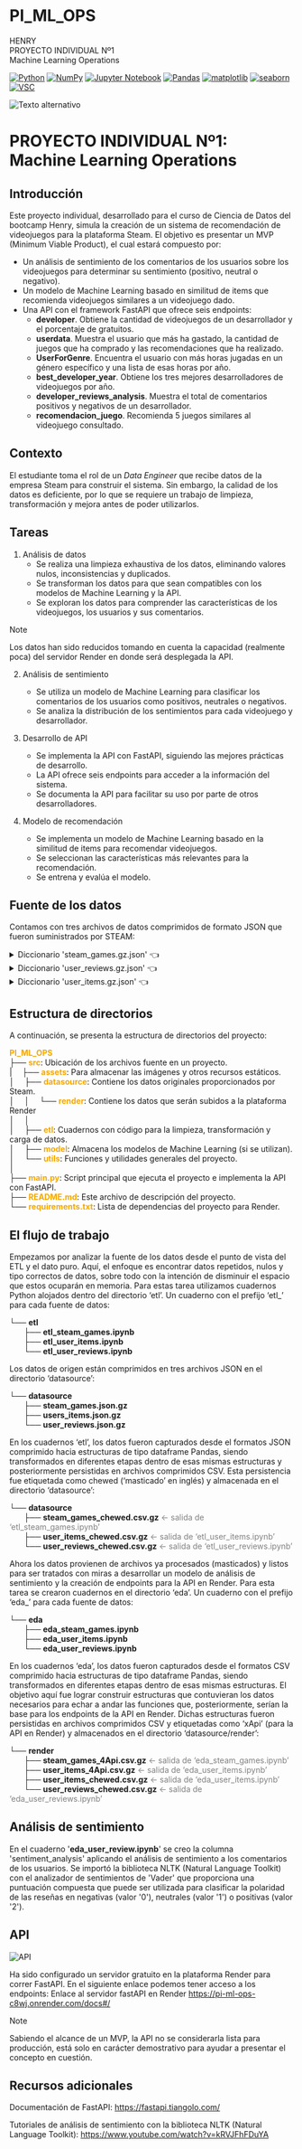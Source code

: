 # PI_ML_OPS
HENRY<br>
PROYECTO INDIVIDUAL Nº1<br>
Machine Learning Operations

<a href="https://www.python.org/">![Python](https://img.shields.io/badge/Python-3.10.12-3776AB?style=for-the-bage&logo=Python)</a> <a href="https://numpy.org/">![NumPy](https://img.shields.io/badge/NumPy-1.25.2-013243?style=for-the-bage&logo=numpy)</a> <a href="https://jupyter.org/">![Jupyter Notebook](https://img.shields.io/badge/Jupyter_Notebook-1.0.0-F37626?style=for-the-bage&logo=jupyter)</a> <a href="https://pandas.pydata.org/">![Pandas](https://img.shields.io/badge/Pandas-2.1.0-150458?style=for-the-bage&logo=pandas)</a> <a href="https://matplotlib.org">![matplotlib](https://img.shields.io/badge/matplotlib-3.5.1-4285F4?style=for-the-bage&logo=exordo)</a> <a href="https://seaborn.pydata.org/">![seaborn](https://img.shields.io/badge/seaborn-0.13.0-4285F4?style=for-the-bage&logo=flood)</a> <a href="https://code.visualstudio.com/">![VSC](https://img.shields.io/badge/Visual_Studio_Code-1.85-007ACC?style=for-the-bage&logo=visualstudiocode)</a>


![Texto alternativo](https://www.protocol.com/media-library/it-s-not-clear-what-might-fall-through-the-cracks-if-most-of-the-biggest-game-studios-transition-away-from-selling-individual-ga.png?id=27084445&width=1245&height=700&quality=85&coordinates=0%2C0%2C0%2C0)

# PROYECTO INDIVIDUAL Nº1: Machine Learning Operations

## Introducción

Este proyecto individual, desarrollado para el curso de Ciencia de Datos del bootcamp Henry, simula la creación de un sistema de recomendación de videojuegos para la plataforma Steam. El objetivo es presentar un MVP (Minimum Viable Product), el cual estará compuesto por:

- Un análisis de sentimiento de los comentarios de los usuarios sobre los videojuegos para determinar su sentimiento (positivo, neutral o negativo).
- Un modelo de Machine Learning basado en similitud de items que recomienda videojuegos similares a un videojuego dado.
- Una API con el framework FastAPI que ofrece seis endpoints:
  - __developer__. Obtiene la cantidad de videojuegos de un desarrollador y el porcentaje de gratuitos.
  - __userdata__. Muestra el usuario que más ha gastado, la cantidad de juegos que ha comprado y las recomendaciones que ha realizado.
  - __UserForGenre__. Encuentra el usuario con más horas jugadas en un género específico y una lista de esas horas por año.
  - __best_developer_year__. Obtiene los tres mejores desarrolladores de videojuegos por año.
  - __developer_reviews_analysis__. Muestra el total de comentarios positivos y negativos de un desarrollador.
  - __recomendacion_juego__. Recomienda 5 juegos similares al videojuego consultado.


## Contexto
El estudiante toma el rol de un *Data Engineer* que recibe datos de la empresa Steam para construir el sistema. Sin embargo, la calidad de los datos es deficiente, por lo que se requiere un trabajo de limpieza, transformación y mejora antes de poder utilizarlos.

## Tareas

1) Análisis de datos
   - Se realiza una limpieza exhaustiva de los datos, eliminando valores nulos, inconsistencias y duplicados.
   - Se transforman los datos para que sean compatibles con los modelos de Machine Learning y la API.
   - Se exploran los datos para comprender las características de los videojuegos, los usuarios y sus comentarios.

> [!NOTE]
> Los datos han sido reducidos tomando en cuenta la capacidad (realmente poca) del servidor Render en donde será desplegada la API.

2) Análisis de sentimiento
   - Se utiliza un modelo de Machine Learning para clasificar los comentarios de los usuarios como positivos, neutrales o negativos.
   - Se analiza la distribución de los sentimientos para cada videojuego y desarrollador.

3) Desarrollo de API
   - Se implementa la API con FastAPI, siguiendo las mejores prácticas de desarrollo.
   - La API ofrece seis endpoints para acceder a la información del sistema.
   - Se documenta la API para facilitar su uso por parte de otros desarrolladores.

4) Modelo de recomendación
   - Se implementa un modelo de Machine Learning basado en la similitud de items para recomendar videojuegos.
   - Se seleccionan las características más relevantes para la recomendación.
   - Se entrena y evalúa el modelo.

## Fuente de los datos

Contamos con tres archivos de datos comprimidos de formato JSON que fueron suministrados por STEAM:

<details><summary>Diccionario 'steam_games.gz.json' 👈</summary>
<pre>
   COLUMNA         TIPO        DESCRIPCIÓN
   ----------------------------------------------------------------------------------------------------------------
   publisher       Str         El indicador en cuestión. Ej. ‘Migración Neta’ o ‘Población activa’
   genres          Str         Código del indicador (serie)
   app_name        Str         Nombre del país o región del indicador (serie)
   title           Str         Código del país o región
   url             Float       Total del indicador para el año 2000
   release_date    Float       Total del indicador para el año 2001
   tags	           Str 	       [Simulation, Indie, Action, Adventure, Funny, Open World, First-Person, Free to Play]
   discount_price  Float       [22.66, 0.49, 0.69]
   reviews_url	   Str         Reviews de contenido
   specs           Str         Especificaciones	[Multi-player, Cross-Platform Multiplayer, Downloadable Content]
   price           Float       Precio del contenido [4.99, 9.99, Free to Use, Free to Play]
   early_access	   Boolean     acceso temprano	[False, True]
   id              Int         identificador unico de contenido	[761140, 643980, 670290]
   developer       Str         Desarrollador [Kotoshiro, Secret Level SRL, Poolians.com]
   metascore       Int         Score por metacritic [80, 74, 77, 75]
</pre>
</details>

<details close><summary>Diccionario 'user_reviews.gz.json' 👈</summary>
<pre>
   COLUMNA         TIPO        DESCRIPCIÓN
   -----------------------------------------------------------------------------------------------
   user_id         Int         identificador unico de usuario [76561197970982479, evcentric, maplemage]
   user_url        Str         URL perfil del usuario http://steamcommunity.com/id/evcentric
   reviews         Str         Review de usuario en formato Json 
                               {
                                 'funny': '',
                                 posted': 'Posted September 8, 2013.',
                                 'last_edited': '',
                                 'item_id': '227300',
                                 'helpful': '0 of 1 people (0%) found this review helpful',
                                 'recommend': True,
                                 'review': "For a simple ... and I had a bit of fun with it."
                               },
</pre>
</details>

<details closed><summary>Diccionario 'user_items.gz.json' 👈</summary>
<pre>
   COLUMNA         TIPO        DESCRIPCIÓN
   -----------------------------------------------------------------------------------------------
   user_id         Int         Identificador unico de usuario	[76561197970982479, evcentric, maplemage]
   user_url        Str         URL perfil del usuario http://steamcommunity.com/id/evcentric
   items           Str         Items de usuario en formato Json
                               {
                                 'item_id': '273350',
                                 'item_name': 'Evolve Stage 2',
                                 'playtime_forever': 58,
                                 'playtime_2weeks': 0
                               }
</pre>
</details>

## Estructura de directorios

A continuación, se presenta la estructura de directorios del proyecto:

<span style="color:#f6a700;">__PI_ML_OPS__</span><br>
├── <span style="color:#f6a700;">__src__</span>: Ubicación de los archivos fuente en un proyecto.<br>
|&emsp; ├── <span style="color:#f6a700;">__assets__</span>: Para almacenar las imágenes y otros recursos estáticos.<br>
│&emsp; ├── <span style="color:#f6a700;">__datasource__</span>: Contiene los datos originales proporcionados por Steam.<br>
│&emsp; │&emsp; └── <span style="color:#f6a700;">__render__</span>: Contiene los datos que serán subidos a la plataforma Render<br>
│&emsp; │<br>
│&emsp; ├── <span style="color:#f6a700;">__etl__</span>: Cuadernos con código para la limpieza, transformación y carga de datos.<br>
│&emsp; ├── <span style="color:#f6a700;">__model__</span>: Almacena los modelos de Machine Learning (si se utilizan).<br>
│&emsp; └── <span style="color:#f6a700;">__utils__</span>: Funciones y utilidades generales del proyecto.<br>
│<br>
├── <span style="color:#f6a700;">__main.py__</span>: Script principal que ejecuta el proyecto e implementa la API con FastAPI.<br>
├── <span style="color:#f6a700;">__README.md__</span>: Este archivo de descripción del proyecto.<br>
└── <span style="color:#f6a700;">__requirements.txt__</span>: Lista de dependencias del proyecto para Render.<br>

## El flujo de trabajo

Empezamos por analizar la fuente de los datos desde el punto de vista del ETL y el dato puro. Aquí, el enfoque es encontrar datos repetidos, nulos y tipo correctos de datos, sobre todo con la intención de disminuir el espacio que estos ocuparán en memoria.
Para estas tarea utilizamos cuadernos Python alojados dentro del directorio ‘etl’. Un cuaderno con el prefijo ‘etl_’ para cada fuente de datos:

└── __etl__<br>
&emsp;&nbsp;&nbsp; ├── __etl_steam_games.ipynb__<br>
&emsp;&nbsp;&nbsp; ├── __etl_user_items.ipynb__<br>
&emsp;&nbsp;&nbsp; └── __etl_user_reviews.ipynb__<br>

Los datos de origen están comprimidos en tres archivos JSON en el directorio ‘datasource’:

└── __datasource__<br>
&emsp;&nbsp;&nbsp; ├── __steam_games.json.gz__<br>
&emsp;&nbsp;&nbsp; ├── __users_items.json.gz__<br>
&emsp;&nbsp;&nbsp; └── __user_reviews.json.gz__<br>

En los cuadernos ‘etl’, los datos fueron capturados desde el formatos JSON comprimido hacia estructuras de tipo dataframe Pandas, siendo transformados en diferentes etapas dentro de esas mismas estructuras y posteriormente persistidas en archivos comprimidos CSV. Esta persistencia fue etiquetada como chewed (‘masticado’ en inglés) y almacenada en el directorio ‘datasource’:

└── __datasource__<br>
&emsp;&nbsp;&nbsp; ├── __steam_games_chewed.csv.gz__ <span style="color:grey">← salida de ‘etl_steam_games.ipynb’</span><br>
&emsp;&nbsp;&nbsp; ├── __user_items_chewed.csv.gz__ <span style="color:grey">← salida de ‘etl_user_items.ipynb’</span><br>
&emsp;&nbsp;&nbsp; └── __user_reviews_chewed.csv.gz__ <span style="color:grey">← salida de ‘etl_user_reviews.ipynb’</span><br>

Ahora los datos provienen de archivos ya procesados (masticados) y listos para ser tratados con miras a desarrollar un modelo de análisis de sentimiento y la creación de endpoints para la API en Render. Para esta tarea se crearon cuadernos en el directorio ‘eda’. Un cuaderno con el prefijo ‘eda_’ para cada fuente de datos:

└── __eda__<br>
&emsp;&nbsp;&nbsp; ├── __eda_steam_games.ipynb__<br>
&emsp;&nbsp;&nbsp; ├── __eda_user_items.ipynb__<br>
&emsp;&nbsp;&nbsp; └── __eda_user_reviews.ipynb__<br>

En los cuadernos ‘eda’, los datos fueron capturados desde el formatos CSV comprimido hacia estructuras de tipo dataframe Pandas, siendo transformados en diferentes etapas dentro de esas mismas estructuras. El objetivo aquí fue lograr construir estructuras que contuvieran los datos necesarios para echar a andar las funciones que, posteriormente, serían la base para los endpoints de la API en Render. Dichas estructuras fueron persistidas en archivos comprimidos CSV y etiquetadas como ‘xApi’ (para la API en Render) y almacenados en el directorio ‘datasource/render’:

└── __render__<br>
&emsp;&nbsp;&nbsp; ├── __steam_games_4Api.csv.gz__ <span style="color:grey">← salida de ‘eda_steam_games.ipynb’</span><br>
&emsp;&nbsp;&nbsp; ├── __user_items_4Api.csv.gz__ <span style="color:grey">← salida de ‘eda_user_items.ipynb’</span><br>
&emsp;&nbsp;&nbsp; ├── __user_items_chewed.csv.gz__ <span style="color:grey">← salida de ‘eda_user_items.ipynb’</span><br>
&emsp;&nbsp;&nbsp; └── __user_reviews_chewed.csv.gz__ <span style="color:grey">← salida de ‘eda_user_reviews.ipynb’</span><br>

## Análisis de sentimiento
En el cuaderno '__eda_user_review.ipynb__' se creo la columna 'sentiment_analysis' aplicando el análisis de sentimiento a los comentarios de los usuarios. Se importó la biblioteca NLTK (Natural Language Toolkit) con el analizador de sentimientos de 'Vader' que proporciona una puntuación compuesta que puede ser utilizada para clasificar la polaridad de las reseñas en negativas (valor '0'), neutrales (valor '1') o positivas (valor '2').

## API

![API](src/assets/FastAPI.png)

Ha sido configurado un servidor gratuito en la plataforma Render para correr FastAPI. En el siguiente enlace podemos tener acceso a los endpoints:
Enlace al servidor fastAPI en Render
https://pi-ml-ops-c8wj.onrender.com/docs#/

> [!NOTE]
> Sabiendo el alcance de un MVP, la API no se considerarla lista para producción, está solo en carácter demostrativo para ayudar a presentar el concepto en cuestión.

## Recursos adicionales

Documentación de FastAPI: https://fastapi.tiangolo.com/

Tutoriales de análisis de sentimiento con la biblioteca NLTK (Natural Language Toolkit): https://www.youtube.com/watch?v=kRVJFhFDuYA


